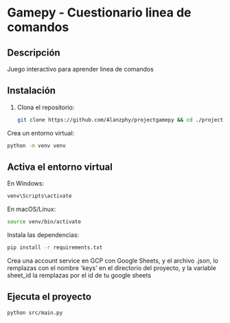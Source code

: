 # Gamepy - Cuestionario linea de comandos

## Descripción

Juego interactivo para aprender linea de comandos

## Instalación

1. Clona el repositorio:

   ```bash
   git clone https://github.com/Alanzphy/projectgamepy && cd ./projectgamepy
   ```

Crea un entorno virtual:

  ```bash
python -m venv venv
  ```

## Activa el entorno virtual

En Windows:

  ```bash
venv\Scripts\activate
  ```

En macOS/Linux:

  ```bash
source venv/bin/activate
  ```

Instala las dependencias:

  ```bash
pip install -r requirements.txt
  ```

Crea una account service en GCP con Google Sheets, y el archivo .json, lo remplazas con el nombre 'keys' en el directorio del
proyecto, y la variable sheet_id la remplazas por el id de tu google sheets

## Ejecuta el proyecto

  ```bash
python src/main.py
  ```
